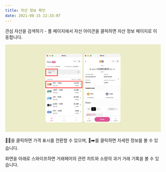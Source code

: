 ```yaml
---
title: 자산 정보 확인
date: 2021-08-15 22:33:07
---
```


관심 자산을 검색하기 - 풀 페이지에서 자산 아이콘을 클릭하면 자산 정보 페이지로 이동합니다.

![](../assets/asset-info.png)

🔄을 클릭하면 가격 표시를 전환할 수 있으며, ➡️를 클릭하면 자세한 정보를 볼 수 있습니다.

화면을 아래로 스와이프하면 거래페어의 관련 차트와 소량의 과거 거래 기록을 볼 수 있습니다.